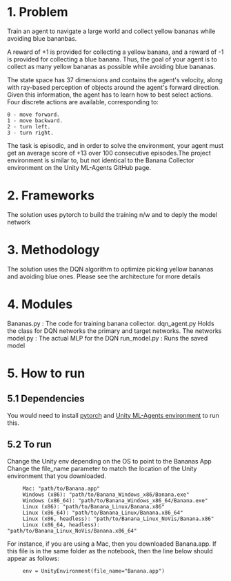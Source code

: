 

# 1. Problem 
   Train an agent to navigate a large world and collect yellow bananas while avoiding blue bananbas. 

   A reward of +1 is provided for collecting a yellow banana, and a reward of -1 is provided for collecting a blue banana. Thus, the goal of your agent is to collect as many yellow bananas as possible while avoiding blue bananas.

   The state space has 37 dimensions and contains the agent's velocity, along with ray-based perception of objects around the agent's forward direction. Given this information, the agent has to learn how to best select actions. Four discrete actions are available, corresponding to:

	0 - move forward.
	1 - move backward.
	2 - turn left.
	3 - turn right.
   The task is episodic, and in order to solve the environment, your agent must get an average score of +13 over 100 consecutive episodes.The project environment is similar to, but not identical to the Banana Collector environment on the Unity ML-Agents GitHub page.

# 2. Frameworks
   The solution uses pytorch to build the training n/w and to deply the model network
# 3. Methodology
   The solution uses the DQN algorithm to optimize picking yellow bananas and avoiding blue ones.
   Please see the architecture for more details
# 4. Modules
   Bananas.py : The code for training banana collector.
   dqn_agent.py Holds the class for DQN networks the primary and target networks. The networks 
   model.py : The actual MLP for the DQN
   run_model.py : Runs the saved model
   
# 5. How to run
 ## 5.1 Dependencies
  You would need to install 
   [pytorch](https://github.com/pytorch/pytorch)
  and 
   [Unity ML-Agents environment](https://github.com/Unity-Technologies/ml-agents)
  to run this.

 ## 5.2 To run
  Change the Unity env depending on the OS to point to the Bananas App
  Change the file_name parameter to match the location of the Unity environment that you downloaded.

         Mac: "path/to/Banana.app"
         Windows (x86): "path/to/Banana_Windows_x86/Banana.exe"
         Windows (x86_64): "path/to/Banana_Windows_x86_64/Banana.exe"
         Linux (x86): "path/to/Banana_Linux/Banana.x86"
         Linux (x86_64): "path/to/Banana_Linux/Banana.x86_64"
         Linux (x86, headless): "path/to/Banana_Linux_NoVis/Banana.x86"
         Linux (x86_64, headless): "path/to/Banana_Linux_NoVis/Banana.x86_64"

  For instance, if you are using a Mac, then you downloaded Banana.app. If this file is in the same folder as the notebook, then the line below should appear as follows:

         env = UnityEnvironment(file_name="Banana.app")

